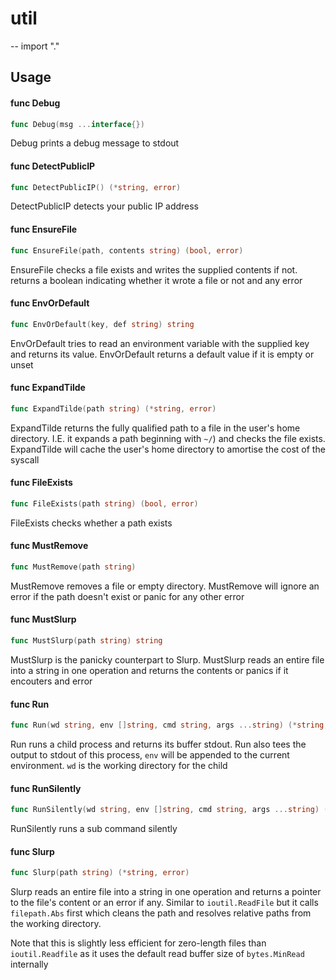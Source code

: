 # util
--
    import "."


## Usage

#### func  Debug

```go
func Debug(msg ...interface{})
```
Debug prints a debug message to stdout

#### func  DetectPublicIP

```go
func DetectPublicIP() (*string, error)
```
DetectPublicIP detects your public IP address

#### func  EnsureFile

```go
func EnsureFile(path, contents string) (bool, error)
```
EnsureFile checks a file exists and writes the supplied contents if not. returns
a boolean indicating whether it wrote a file or not and any error

#### func  EnvOrDefault

```go
func EnvOrDefault(key, def string) string
```
EnvOrDefault tries to read an environment variable with the supplied key and
returns its value. EnvOrDefault returns a default value if it is empty or unset

#### func  ExpandTilde

```go
func ExpandTilde(path string) (*string, error)
```
ExpandTilde returns the fully qualified path to a file in the user's home
directory. I.E. it expands a path beginning with `~/`) and checks the file
exists. ExpandTilde will cache the user's home directory to amortise the cost of
the syscall

#### func  FileExists

```go
func FileExists(path string) (bool, error)
```
FileExists checks whether a path exists

#### func  MustRemove

```go
func MustRemove(path string)
```
MustRemove removes a file or empty directory. MustRemove will ignore an error if
the path doesn't exist or panic for any other error

#### func  MustSlurp

```go
func MustSlurp(path string) string
```
MustSlurp is the panicky counterpart to Slurp. MustSlurp reads an entire file
into a string in one operation and returns the contents or panics if it
encouters and error

#### func  Run

```go
func Run(wd string, env []string, cmd string, args ...string) (*string, error)
```
Run runs a child process and returns its buffer stdout. Run also tees the output
to stdout of this process, `env` will be appended to the current environment.
`wd` is the working directory for the child

#### func  RunSilently

```go
func RunSilently(wd string, env []string, cmd string, args ...string) (*string, error)
```
RunSilently runs a sub command silently

#### func  Slurp

```go
func Slurp(path string) (*string, error)
```
Slurp reads an entire file into a string in one operation and returns a pointer
to the file's content or an error if any. Similar to `ioutil.ReadFile` but it
calls `filepath.Abs` first which cleans the path and resolves relative paths
from the working directory.

Note that this is slightly less efficient for zero-length files than
`ioutil.Readfile` as it uses the default read buffer size of `bytes.MinRead`
internally
